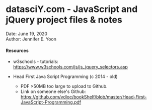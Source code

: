 # datasciY.com - JavaScript and jQuery project files & notes   

Date: June 19, 2020  
Author:  Jennifer E. Yoon  


#### Resources  

  * w3schools - tutorials: https://www.w3schools.com/js/js_jquery_selectors.asp  

  * Head First Java Script Programming (c 2014 - old)  
    - PDF >50MB too large to upload to Github. 
    - Link on someone else's Github: https://github.com/vdloc/bookShelf/blob/master/Head-First-JavaScript-Programming.pdf  

  


